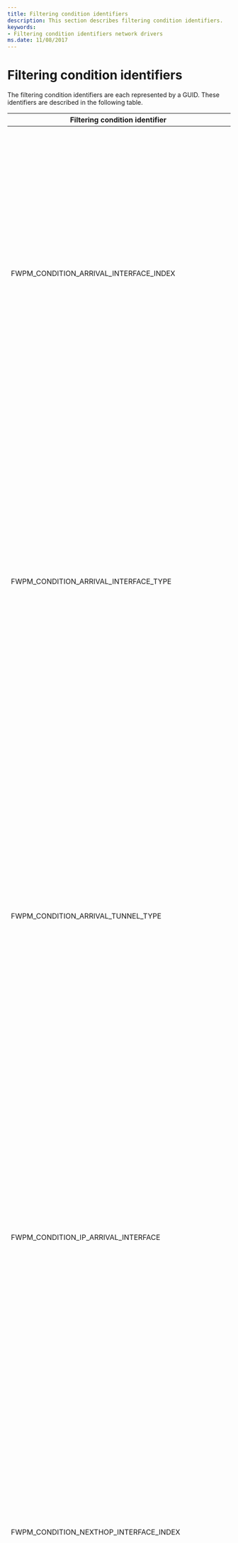 ```yaml
---
title: Filtering condition identifiers
description: This section describes filtering condition identifiers.
keywords:
- Filtering condition identifiers network drivers
ms.date: 11/08/2017
---
```


# Filtering condition identifiers

The filtering condition identifiers are each represented by a GUID. These identifiers are described in the following table.

|Filtering condition identifier|Description|
|----|----|
|FWPM_CONDITION_ARRIVAL_INTERFACE_INDEX|The index of the arrival network interface, as enumerated by the network stack.</br>WFP uses the Arrival interface to match this condition. The Arrival Interface is the first interface the packet sees before entering the IP stack inbound from the network, before weak-host or forwarding are performed.</br>This condition is asymmetric for reauthorization purposes, as it is intrinsically an inbound condition. This means that WFP will use an empty value on this condition when reauthorizing an inbound connection on a response outbound packet.</br>To handle reauthorization a second filter must be used. This second filter can either permit or block the empty values, or use a different condition that will have a valid value for such circumstance. In the case of arrival interface conditions, the next hop class of interface conditions will have a valid interface on outbound packets.</br>Note that this is available only in Windows Server 2008 R2, Windows 7, and later versions of Windows.|
|FWPM_CONDITION_ARRIVAL_INTERFACE_TYPE|The type of the arrival network interface, as defined by the Internet Assigned Numbers Authority (IANA). For more information, see [IANAifType-MIB Definitions](https://www.iana.org/assignments/ianaiftype-mib/ianaiftype-mib).</br>WFP uses the Arrival interface to match this condition. The Arrival Interface is the first interface the packet sees before entering the IP stack inbound from the network, before weak-host or forwarding are performed.</br>This condition is asymmetric for reauthorization purposes, as it is intrinsically an inbound condition. This means that WFP will use an empty value on this condition when reauthorizing an inbound connection on a response outbound packet.</br>To handle reauthorization a second filter must be used. This second filter can either permit or block the empty values, or use a different condition that will have a valid value for such circumstance. In the case of arrival interface conditions, the next hop class of interface conditions will have a valid interface on outbound packets.</br>Note that this is vailable only in Windows Server 2008 R2, Windows 7, and later versions of Windows.|
|FWPM_CONDITION_ARRIVAL_TUNNEL_TYPE|The encapsulation method used by a tunnel if the IfType member of the [IP_ADAPTER_ADDRESSES](/windows/win32/api/iptypes/ns-iptypes-ip_adapter_addresses_lh) structure is IF_TYPE_TUNNEL. The tunnel type is defined by the IANA. For more information, see [IANAifType-MIB Definitions](https://www.iana.org/assignments/ianaiftype-mib/ianaiftype-mib) and the Windows SDK [IP Helper](./ip-helper.md) documentation.</br>WFP uses the Arrival interface to match this condition. The Arrival Interface is the first interface the packet sees before entering the IP stack inbound from the network, before weak-host or forwarding are performed.</br>This condition is asymmetric for reauthorization purposes, as it is intrinsically an inbound condition. This means that WFP will use an empty value on this condition when reauthorizing an inbound connection on a response outbound packet.</br>To handle reauthorization a second filter must be used. This second filter can either permit or block the empty values, or use a different condition that will have a valid value for such circumstance. In the case of arrival interface conditions, the next hop class of interface conditions will have a valid interface on outbound packets.</br>Note that this is available only in Windows Server 2008 R2, Windows 7, and later versions of Windows.|
|FWPM_CONDITION_IP_ARRIVAL_INTERFACE|The [LUID](/windows-hardware/drivers/ddi/igpupvdev/ns-igpupvdev-_luid) for the network interface that is associated with the arrival IP address.</br>WFP uses the Arrival interface to match this condition. The Arrival Interface is the first interface the packet sees before entering the IP stack inbound from the network, before weak-host or forwarding are performed.</br>This condition is asymmetric for reauthorization purposes, as it is intrinsically an inbound condition. This means that WFP will use an empty value on this condition when reauthorizing an inbound connection on a response outbound packet.</br>To handle reauthorization a second filter must be used. This second filter can either permit or block the empty values, or use a different condition that will have a valid value for such circumstance. In the case of arrival interface conditions, the next hop class of interface conditions will have a valid interface on outbound packets.</br>Note that this is available only in Windows Server 2008 R2, Windows 7, and later versions of Windows.|
|FWPM_CONDITION_NEXTHOP_INTERFACE_INDEX|The index of the arrival network interface, as enumerated by the network stack.</br>WFP uses the Next Hop interface to match this condition. The Next Hop Interface is the last interface the packet sees before leaving the IP stack outbound towards the network, after weak-host or forwarding are performed.</br>This condition is asymmetric for reauthorization purposes, as it is intrinsically an outbound condition. This means that WFP will use an empty value on this condition when reauthorizing an outbound connection on a response inbound packet.</br>To handle reauthorization a second filter must be used. This second filter can either permit or block the empty values, or use a different condition that will have a valid value for such circumstance. In the case of next hop interface conditions, the arrival class of interface conditions will have a valid interface on inbound packets.</br>Note that this is available only in Windows Server 2008 R2, Windows 7, and later versions of Windows.|
|FWPM_CONDITION_NEXTHOP_INTERFACE_TYPE|The type of the arrival network interface, as defined by the Internet Assigned Numbers Authority (IANA). For more information, see [IANAifType-MIB Definitions](https://www.iana.org/assignments/ianaiftype-mib/ianaiftype-mib).</br>WFP uses the Next Hop interface to match this condition. The Next Hop Interface is the last interface the packet sees before leaving the IP stack outbound towards the network, after weak-host or forwarding are performed.</br>This condition is asymmetric for reauthorization purposes, as it is intrinsically an outbound condition. This means that WFP will use an empty value on this condition when reauthorizing an outbound connection on a response inbound packet.</br>To handle reauthorization a second filter must be used. This second filter can either permit or block the empty values, or use a different condition that will have a valid value for such circumstance. In the case of next hop interface conditions, the arrival class of interface conditions will have a valid interface on inbound packets.</br>Note that this is available only in Windows Server 2008 R2, Windows 7, and later versions of Windows.|
|FWPM_CONDITION_NEXTHOP_TUNNEL_TYPE|The encapsulation method used by a tunnel if the **IfType** member of the [**IP_ADAPTER_ADDRESSES**](/windows/win32/api/iptypes/ns-iptypes-ip_adapter_addresses_lh) structure is IF_TYPE_TUNNEL. The tunnel type is defined by the IANA. For more information, see [IANAifType-MIB Definitions](https://www.iana.org/assignments/ianaiftype-mib/ianaiftype-mib) and the Windows SDK [IP Helper](./ip-helper.md) documentation.</br>WFP uses the Next Hop interface to match this condition. The Next Hop Interface is the last interface the packet sees before leaving the IP stack outbound towards the network, after weak-host or forwarding are performed.</br>This condition is asymmetric for reauthorization purposes, as it is intrinsically an outbound condition. This means that WFP will use an empty value on this condition when reauthorizing an outbound connection on a response inbound packet.</br>To handle reauthorization a second filter must be used. This second filter can either permit or block the empty values, or use a different condition that will have a valid value for such circumstance. In the case of next hop interface conditions, the arrival class of interface conditions will have a valid interface on inbound packets.</br>Note that this is available only in Windows Server 2008 R2, Windows 7, and later versions of Windows.|
|FWPM_CONDITION_IP_NEXTHOP_INTERFACE|The [LUID](/windows-hardware/drivers/ddi/igpupvdev/ns-igpupvdev-_luid) for the network interface that is associated with the arrival IP addres</br>WFP uses the Next Hop interface to match this condition. The Next Hop Interface is the last interface the packet sees before leaving the IP stack outbound towards the network, after weak-host or forwarding are performed.</br>This condition is asymmetric for reauthorization purposes, as it is intrinsically an outbound condition. This means that WFP will use an empty value on this condition when reauthorizing an outbound connection on a response inbound packet.</br>To handle reauthorization a second filter must be used. This second filter can either permit or block the empty values, or use a different condition that will have a valid value for such circumstance. In the case of next hop interface conditions, the arrival class of interface conditions will have a valid interface on inbound packets.</br>Note that this is available only in Windows Server 2008 R2, Windows 7, and later versions of Windows.|
|FWPM_CONDITION_IP_LOCAL_ADDRESS|The local IP address.|
|FWPM_CONDITION_IP_REMOTE_ADDRESS|The remote IP address.|
|FWPM_CONDITION_IP_SOURCE_ADDRESS|The source IP address for forwarded packets.|
|FWPM_CONDITION_IP_DESTINATION_ADDRESS|The destination IP address for forwarded packets.|
|FWPM_CONDITION_IP_LOCAL_ADDRESS_TYPE|The local IP address type. The possible condition values are:</br>- NlatUnspecified</br>- NlatUnicast</br>- NlatAnycast</br>- NlatMulticast</br>- NlatBroadcast|
|FWPM_CONDITION_IP_DESTINATION_ADDRESS_TYPE|The destination IP address type. The possible condition values are:</br>- NlatUnspecified</br>- NlatUnicast</br>- NlatAnycast</br>- NlatMulticast</br>- NlatBroadcast|
|FWPM_CONDITION_IP_LOCAL_INTERFACE|The LUID for the network interface associated with the local IP address.|
|FWPM_CONDITION_IP_FORWARD_INTERFACE|The LUID for the network interface on which the packet being forwarded is to be sent out.|
|FWPM_CONDITION_IP_PROTOCOL|The IP protocol number, as specified in [RFC 1700](https://tools.ietf.org/html/rfc1700).|
|FWPM_CONDITION_IP_LOCAL_PORT|The local transport protocol port number.|
|FWPM_CONDITION_IP_REMOTE_PORT|The remote transport protocol port number.|
|FWPM_CONDITION_ICMP_TYPE|The ICMP type field, as specified in [RFC 792](https://tools.ietf.org/html/rfc792).|
|FWPM_CONDITION_ICMP_CODE|The ICMP code field, as specified in [RFC 792](https://tools.ietf.org/html/rfc792).|
|FWPM_CONDITION_EMBEDDED_LOCAL_ADDRESS_TYPE|The local IP address type that is embedded in the ICMP packet. The possible condition values are:</br>- NlatUnspecified</br>- NlatUnicast</br>- NlatAnycast</br>- NlatMulticast</br>- NlatBroadcast|
|FWPM_CONDITION_EMBEDDED_REMOTE_ADDRESS|The remote IP address that is embedded in the ICMP packet.|
|FWPM_CONDITION_EMBEDDED_PROTOCOL|The IP protocol number that is embedded in the ICMP packet, as specified in [RFC 1700](https://tools.ietf.org/html/rfc1700).|
|FWPM_CONDITION_EMBEDDED_LOCAL_PORT|The local transport protocol port number that is embedded in the ICMP packet.|
|FWPM_CONDITION_EMBEDDED_REMOTE_PORT|The remote transport protocol port number that is embedded in the ICMP packet.|
|FWPM_CONDITION_FLAGS|A bitwise OR of a combination of filtering condition flags. For information about the possible flags, see [Filtering Condition Flags](filtering-condition-flags.md).|
|FWPM_CONDITION_DIRECTION|The direction of the datagram traffic or data flow. The possible condition values are:</br>- FWP_DIRECTION_INBOUND</br>- FWP_DIRECTION_OUTBOUND</br></br>In datagram data layers and stream packet layers, this condition specifies the direction of the packet.</br>In stream layers and ALE flow established layers, this condition specifies the direction of the connection (for example, when a local application initiates the connection, an inbound packet has FWPM_CONDITION_DIRECTION set to FWP_DIRECTION_OUTBOUND).|
|FWPM_CONDITION_INTERFACE_INDEX|The index of the network interface, as enumerated by the network stack.|
|FWPM_CONDITION_INTERFACE_TYPE|The bus type of the network interface.|
|FWPM_CONDITION_SUB_INTERFACE_INDEX|The index of the logical network interface, as enumerated by the network stack.|
|FWPM_CONDITION_SOURCE_INTERFACE_INDEX|The index of the source network interface for forwarded packets, as enumerated by the network stack.|
|FWPM_CONDITION_SOURCE_SUB_INTERFACE_INDEX|The index of the source logical network interface for forwarded packets, as enumerated by the network stack.|
|FWPM_CONDITION_DESTINATION_INTERFACE_INDEX|The index of the destination network interface for forwarded packets, as enumerated by the network stack.|
|FWPM_CONDITION_DESTINATION_SUB_INTERFACE_INDEX|The index of the destination logical network interface for forwarded packets, as enumerated by the network stack.|
|FWPM_CONDITION_ALE_APP_ID|The full path of the application.|
|FWPM_CONDITION_ALE_USER_ID|The identification of the local user.|
|FWPM_CONDITION_ALE_REMOTE_USER_ID|The identification of the remote user.|
|FWPM_CONDITION_ALE_REMOTE_MACHINE_ID|The identification of the remote machine.|
|FWPM_CONDITION_ALE_PROMISCUOUS_MODE|The raw socket mode that is allowed or denied. The possible condition values are:</br>- SIO_RCVALL</br>- SIO_RCVALL_IGMPMCAST</br>- SIO_RCVALL_MCAST</br>For a description of these raw socket modes, see [WSAIoctl](/windows/win32/api/winsock2/nf-winsock2-wsaioctl) in the Microsoft Windows SDK documentation.|
|FWPM_CONDITION_ALE_SIO_FIREWALL_SYSTEM_PORT|Reserved for internal use.|
|FWPM_CONDITION_ALE_NAP_CONTEXT|Reserved for internal use.|
|FWPM_CONDITION_REMOTE_USER_TOKEN|The identification of the remote user.|
|FWPM_CONDITION_RPC_IF_UUID|The UUID of the RPC interface.|
|FWPM_CONDITION_RPC_IF_VERSION|The version of the RPC interface.|
|FWPM_CONDITION_RCP_IF_FLAG|Reserved for internal use.|
|FWPM_CONDITION_DCOM_APP_ID|The identification of the COM application.|
|FWPM_CONDITION_IMAGE_NAME|The name of the application.|
|FWPM_CONDITION_RPC_PROTOCOL|The RPC protocol. The possible condition values are:</br>- RPC_PROTSEQ_TCP</br>- RPC_PROTSEQ_HTTP</br>- RPC_PROTSEQ_NMP|
|FWPM_CONDITION_RPC_AUTH_TYPE|The authentication service type. For more information about authentication service types, see [Authentication-Service Constants](/windows/desktop/Rpc/authentication-service-constants) in the RPC section of the Windows SDK documentation.|
|FWPM_CONDITION_RPC_AUTH_LEVEL|The authentication service level. For more information about authentication service levels, see [Authentication-Level Constants](/windows/desktop/Rpc/authentication-level-constants) in the RPC section of the Windows SDK documentation.|
|FWPM_CONDITION_SEC_ENCRYPT_ALGORITHM|The certificate based security service provider interface (SSPI) encryption algorithm.|
|FWPM_CONDITION_SEC_KEY_SIZE|The certificate based security service provider interface (SSPI) encryption key size.|
|FWPM_CONDITION_IP_LOCAL_ADDRESS_V4|The local IPv4 address.|
|FWPM_CONDITION_IP_LOCAL_ADDRESS_V6|The local IPv6 address.|
|FWPM_CONDITION_PIPE|The name of the remote named pipe.|
|FWPM_CONDITION_IP_REMOTE_ADDRESS_V4|The remote IPv4 address.|
|FWPM_CONDITION_IP_REMOTE_ADDRESS_V6|The remote IPv6 address.|
|FWPM_CONDITION_PROCESS_WITH_RPC_IF_UUID|The UUID of the process with the RPC interface.|
|FWPM_CONDITION_RPC_EP_VALUE|Reserved for internal use.|
|FWPM_CONDITION_RPC_EP_FLAGS|Reserved for internal use.|
|FWPM_CONDITION_CLIENT_TOKEN|The identification of the client when using RpcProxy.|
|FWPM_CONDITION_RPC_SERVER_NAME|The name of the RPC server when using RpcProxy.|
|FWPM_CONDITION_RPC_SERVER_PORT|The port on the RPC server when using RpcProxy.|
|FWPM_CONDITION_RPC_PROXY_AUTH_TYPE|The RPC proxy authentication service type. For more information about authentication service types, see [Authentication-Service Constants](/windows/desktop/Rpc/authentication-service-constants) in the RPC section of the Windows SDK documentation.|
|FWPM_CONDITION_TUNNEL_TYPE|The encapsulation method used by a tunnel.|
|FWPM_CONDITION_CLIENT_CERT_KEY_LENGTH|The secure socket layer (SSL) key length in the client certificate.|
|FWPM_CONDITION_CLIENT_CERT_OID|The object identifier (OID) in the client certificate.|
|FWPM_CONDITION_INTERFACE_MAC_ADDRESS|The physical address of the sending or receiving network interface.</br>**Note** Supported in Windows 8, Windows Server 2012, and later versions of Windows.|
|FWPM_CONDITION_MAC_LOCAL_ADDRESS|The physical address of the local network interface. For inbound traffic this is the destination MAC address in the frame. For outbound traffic this is the source MAC address of the frame.</br>**Note**  Supported in Windows 8,  Windows Server 2012, and later versions of Windows.|
|FWPM_CONDITION_MAC_REMOTE_ADDRESS|The physical address of the remote network interface. For inbound traffic this is the source MAC address in the frame. For outbound traffic this is the destination MAC address of the frame.</br>**Note**  Supported in Windows 8,  Windows Server 2012, and later versions of Windows.|
|FWPM_CONDITION_ETHER_TYPE|The type indicated in the MAC frame. This value is 0x800 for   IPv4 traffic,  0x86DD for  IPv6 traffic or, 0x806 for  ARP traffic.  All of the possible values are defined as  NDIS_ETH_TYPE_Xxx in ntddndis.h.|
|FWPM_CONDITION_VLAN_ID|The identifier of the VLAN in the ETHERNET SNAP header.</br>**Note**  Supported in Windows 8,  Windows Server 2012, and later versions of Windows.|
|FWPM_CONDITION_NDIS_PORT|The port number identifying a miniport adapter port.</br>**Note**  Supported in Windows 8,  Windows Server 2012, and later versions of Windows.|
|FWPM_CONDITION_NDIS_MEDIA_TYPE|The type of the NDIS medium specified as one of the [NDIS_MEDIUM](/windows-hardware/drivers/ddi/ntddndis/ne-ntddndis-_ndis_medium) enumeration values.</br>**Note**  Supported in Windows 8,  Windows Server 2012, and later versions of Windows.|
|FWPM_CONDITION_NDIS_PHYSICAL_MEDIA_TYPE|The type of the physical medium for the communicating interface specified as one of the NDIS_PHYSICAL_MEDIUM enumeration values.</br>**Note**  Supported in Windows 8,  Windows Server 2012, and later versions of Windows.|
|FWPM_CONDITION_L2_FLAGS|A bitwise OR of a combination of filtering condition flags for the MAC layers. For information about the possible flags, see [Filtering Condition L2 Flags](filtering-condition-l2-flags.md).</br>**Note**  Supported in Windows 8,  Windows Server 2012, and later versions of Windows.|
|FWPM_CONDITION_MAC_LOCAL_ADDRESS_TYPE|The Datalink type of the local MAC address. This is one of the values that are defined in the [DL_ADDRESS_TYPE](/windows/win32/api/fwpmtypes/ne-fwpmtypes-dl_address_type) enumeration in FwpmTypes.h.</br>**Note**  Supported in Windows 8,  Windows Server 2012, and later versions of Windows.|
|FWPM_CONDITION_MAC_REMOTE_ADDRESS_TYPE|The Datalink type of the remote MAC address. This is one of the values that are defined in the [DL_ADDRESS_TYPE](/windows/win32/api/fwpmtypes/ne-fwpmtypes-dl_address_type) enumeration in FwpmTypes.h.</br>**Note**  Supported in Windows 8,  Windows Server 2012, and later versions of Windows.|
|FWPM_CONDITION_INTERFACE|The LUID for the network interface that is associated with the local MAC address.</br>**Note**  Supported in Windows 8,  Windows Server 2012, and later versions of Windows.|
|FWPM_CONDITION_ALE_PACKAGE_ID|The security identifier (SID) of the AppContainer restricted package.</br>**Note**  Supported in Windows 8,  Windows Server 2012, and later versions of Windows.|
|FWPM_CONDITION_MAC_SOURCE_ADDRESS|The physical address of the network interface that created the MAC frame.</br>**Note**  Supported in Windows 8,  Windows Server 2012, and later versions of Windows.|
|FWPM_CONDITION_MAC_DESTINATION_ADDRESS|The physical address of the network interface to which the frame is destined.</br>**Note**  Supported in Windows 8,  Windows Server 2012, and later versions of Windows.|
|FWPM_CONDITION_MAC_SOURCE_ADDRESS_TYPE|The Datalink type of the MAC Address for the interface that created the frame. This is one of the values that are defined in the [DL_ADDRESS_TYPE](/windows/win32/api/fwpmtypes/ne-fwpmtypes-dl_address_type) enumeration in FwpmTypes.h.</br>**Note**  Supported in Windows 8,  Windows Server 2012, and later versions of Windows.|
|FWPM_CONDITION_MAC_DESTINATION_ADDRESS_TYPE|The Datalink type of the MAC Address for the interface to which the frame is destined. This is one of the values that are defined in the [DL_ADDRESS_TYPE](/windows/win32/api/fwpmtypes/ne-fwpmtypes-dl_address_type) enumeration in FwpmTypes.h.</br>**Note**  Supported in Windows 8,  Windows Server 2012, and later versions of Windows.|
|FWPM_CONDITION_IP_SOURCE_PORT|The transport protocol source port number.</br>**Note**  Supported in Windows 8,  Windows Server 2012, and later versions of Windows.|
|FWPM_CONDITION_IP_DESTINATION_PORT|The transport protocol destination port number.</br>**Note**  Supported in Windows 8,  Windows Server 2012, and later versions of Windows.|
|FWPM_CONDITION_VSWITCH_ID|The GUID of the virtual switch.</br>**Note**  Supported in Windows 8,  Windows Server 2012, and later versions of Windows.|
|FWPM_CONDITION_VSWITCH_NETWORK_TYPE|The type of network that is associated with the virtual switch. This is one of the values that are defined in the [FWP_VSWITCH_NETWORK_TYPE](/windows/win32/api/fwptypes/ne-fwptypes-fwp_vswitch_network_type) enumeration in FwpTypes.h.</br>**Note**  Supported in Windows 8 and later versions of Windows.|
|FWPM_CONDITION_VSWITCH_SOURCE_INTERFACE_ID|The GUID of the interface of the virtual switch that created the frame.</br>**Note**  Supported in Windows 8,  Windows Server 2012, and later versions of Windows.|
|FWPM_CONDITION_VSWITCH_DESTINATION_INTERFACE_ID|The GUID of the interface of the virtual switch to which the frame is destined.</br>**Note**  Supported in Windows 8 and later versions of Windows.|
|FWPM_CONDITION_VSWITCH_SOURCE_INTERFACE_TYPE|The type of the virtual switch interface that created the frame. This is one of the values that are defined in the [NDIS_NIC_SWITCH_TYPE](/windows-hardware/drivers/ddi/ntddndis/ne-ntddndis-_ndis_nic_switch_type) enumeration in Ntddndis.h.</br>**Note**  Supported in Windows 8,  Windows Server 2012, and later versions of Windows.|
|FWPM_CONDITION_VSWITCH_DESTINATION_INTERFACE_TYPE|The type of the virtual switch interface to which the frame is destined. This is one of the values that are defined in the [NDIS_NIC_SWITCH_TYPE](/windows-hardware/drivers/ddi/ntddndis/ne-ntddndis-_ndis_nic_switch_type) enumeration in Ntddndis.h.</br>**Note**  Supported in Windows 8,  Windows Server 2012, and later versions of Windows.|
|FWPM_CONDITION_VSWITCH_SOURCE_VM_ID|Unique identifier of the vSwitch source virtual machine.</br>**Note**  Supported in Windows 8,  Windows Server 2012, and later versions of Windows.|
|FWPM_CONDITION_VSWITCH_DESTINATION_VM_ID|Unique identifier of the vSwitch destination virtual machine.</br>**Note**  Supported in Windows 8,  Windows Server 2012, and later versions of Windows.|
|FWPM_CONDITION_VSWITCH_TENANT_NETWORK_ID|Unique identifier for the vSwitch network. Cannot be used in conjunction with VLAN_IDs.</br>**Note**  Supported in Windows 8,  Windows Server 2012, and later versions of Windows.|
|FWPM_CONDITION_ALE_PACKAGE_ID|The security identifier (SID) of an app container.</br>**Note**  Supported in Windows 8,  Windows Server 2012, and later versions of Windows.|
|FWPM_CONDITION_ALE_ORIGINAL_APP_ID|The original full path of the application before alteration from proxying.  Note that if proxying is not involved, then this will be the same as the FWPM_CONDITION_ALE_APP_ID.</br>**Note**  Supported in Windows 8,  Windows Server 2012, and later versions of Windows.|
|FWPM_CONDITION_QM_MODE|The quick mode (QM) mode.</br>**Note**  Supported in Windows 8,  Windows Server 2012, and later versions of Windows.|
